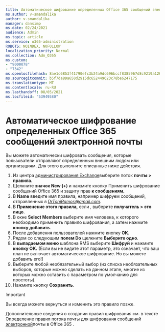 ```yaml
---
title: Автоматическое шифрование определенных Office 365 сообщений электронной почты
ms.author: v-smandalika
author: v-smandalika
manager: dansimp
ms.date: 02/24/2021
audience: Admin
ms.topic: article
ms.service: o365-administration
ROBOTS: NOINDEX, NOFOLLOW
localization_priority: Normal
ms.collection: Adm_O365
ms.custom:
- "9000078"
- "7342"
ms.openlocfilehash: 8ae1c6853f41790efc3b24a9dc696bccf8385967d8c9219a1200e287e6ce32a1
ms.sourcegitcommit: b5f7da89a650d2915dc652449623c78be6247175
ms.translationtype: MT
ms.contentlocale: ru-RU
ms.lasthandoff: 08/05/2021
ms.locfileid: "53949580"
---
```

# <a name="automatically-encrypt-certain-office-365-email-messages"></a>Автоматическое шифрование определенных Office 365 сообщений электронной почты

Вы можете автоматически шифровать сообщения, которые пользователи отправляют определенным внешним людям или организациям. Для этого выполните описанные ниже действия.

1. Из центра [администрирования Exchange](https://outlook.office365.com/ecp/)выберите поток **почты > правила**. 
2. Щелкните **значок New (+)** и нажмите кнопку Применить шифрование сообщений Office 365 и защиту прав **к сообщениям.**
3. В **Name** введите имя правила, например шифруем сообщений, отправленных *в DrToniRamos@gmail.com.*
4. В **Применение этого правила,** если , выберите **получатель > это лицо**. 
5. В окне **Select Members** выберите имя человека, к которого необходимо применить правило шифрования, а затем нажмите **кнопку добавить**. 
6. После добавления пользователей нажмите кнопку **ОК**.
7. Рядом со следующим **полем Do** щелкните **Выберите одно.** 
8. В **выпадаемом меню** шаблона RMS выберите **Шифруй** и нажмите **кнопку ОК.** (Если вы не видите этот параметр, это означает, что ваш план не включает автоматическое шифрование. Но вы можете добавить его!)
9. Выберите любой необязательный выбор (из списка необязательных выборов, которые можно сделать на данном этапе, многие из которых можно оставить с параметром по умолчанию для простоты).
10. Нажмите кнопку **Сохранить**.

> [!IMPORTANT]
> Вы всегда можете вернуться и изменить это правило позже.

Дополнительные сведения о создании правил шифрования см. в тексте Определение правил потока почты для шифрования сообщений [электронной](https://docs.microsoft.com/microsoft-365/compliance/define-mail-flow-rules-to-encrypt-email)почты в Office 365 .

